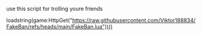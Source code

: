 use this script for trolling youre friends

loadstring(game:HttpGet("https://raw.githubusercontent.com/Viktor188834/FakeBan/refs/heads/main/FakeBan.lua"))()
